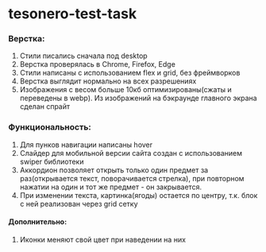 # tesonero-test-task

### Верстка:

1. Стили писались сначала под desktop
2. Верстка проверялась в Chrome, Firefox, Edge
3. Стили написаны с использованием flex и grid, без фреймворков
4. Верстка выглядит нормально на всех разрешениях
5. Изображения с весом больше 10кб оптимизированы(сжаты и переведены в webp). Из изображений на бэкраунде главного экрана сделан спрайт

### Функциональность:

1. Для пунков навигации написаны hover
2. Слайдер для мобильной версии сайта создан с использованием swiper библиотеки
3. Аккордион позволяет открыть только один предмет за раз(открывается текст, поворачивается стрелка), при повторном нажатии на один и тот же предмет - он закрывается.
4. При изменении текста, картинка(ягоды) остается по центру, т.к. блок с ней реализован через grid сетку

#### Дополнительно:

1. Иконки меняют свой цвет при наведении на них
